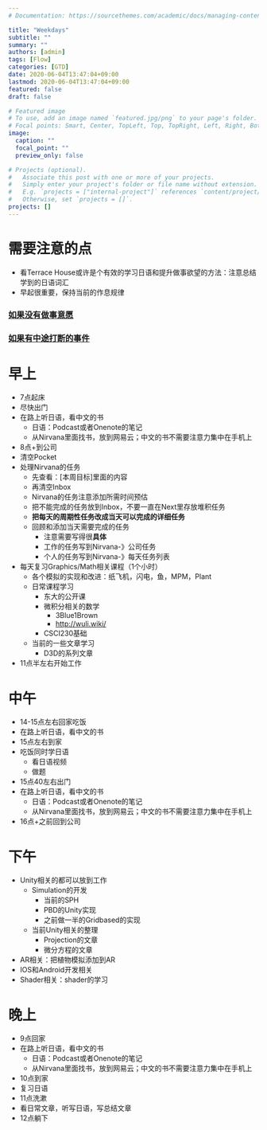 ```yaml
---
# Documentation: https://sourcethemes.com/academic/docs/managing-content/

title: "Weekdays"
subtitle: ""
summary: ""
authors: [admin]
tags: [Flow]
categories: [GTD]
date: 2020-06-04T13:47:04+09:00
lastmod: 2020-06-04T13:47:04+09:00
featured: false
draft: false

# Featured image
# To use, add an image named `featured.jpg/png` to your page's folder.
# Focal points: Smart, Center, TopLeft, Top, TopRight, Left, Right, BottomLeft, Bottom, BottomRight.
image:
  caption: ""
  focal_point: ""
  preview_only: false

# Projects (optional).
#   Associate this post with one or more of your projects.
#   Simply enter your project's folder or file name without extension.
#   E.g. `projects = ["internal-project"]` references `content/project/deep-learning/index.md`.
#   Otherwise, set `projects = []`.
projects: []
---
```


# 需要注意的点

- 看Terrace House或许是个有效的学习日语和提升做事欲望的方法：注意总结学到的日语词汇
- 早起很重要，保持当前的作息规律

### [如果没有做事意愿](../none-todo)

### [如果有中途打断的事件](../interruption)

# 早上

- 7点起床
- 尽快出门
- 在路上听日语，看中文的书
  - 日语：Podcast或者Onenote的笔记
  - 从Nirvana里面找书，放到网易云；中文的书不需要注意力集中在手机上
- 8点+到公司
- 清空Pocket
- 处理Nirvana的任务
  - 先查看：[本周目标]里面的内容
  - 再清空Inbox
  - Nirvana的任务注意添加所需时间预估
  - 把不能完成的任务放到Inbox，不要一直在Next里存放堆积任务
  - **把每天的周期性任务改成当天可以完成的详细任务**
  - 回顾和添加当天需要完成的任务
    - 注意需要写得很**具体**
    - 工作的任务写到Nirvana-》公司任务
    - 个人的任务写到Nirvana-》每天任务列表
- 每天复习Graphics/Math相关课程（1个小时）
  - 各个模拟的实现和改进：纸飞机，闪电，鱼，MPM，Plant
  - 日常课程学习
    - 东大的公开课
    - 微积分相关的数学
      - 3Blue1Brown
      - http://wuli.wiki/
    - CSCI230基础
  - 当前的一些文章学习
    - D3D的系列文章
- 11点半左右开始工作

# 中午

- 14-15点左右回家吃饭
- 在路上听日语，看中文的书
- 15点左右到家
- 吃饭同时学日语
  - 看日语视频
  - 做题
- 15点40左右出门
- 在路上听日语，看中文的书
  - 日语：Podcast或者Onenote的笔记
  - 从Nirvana里面找书，放到网易云；中文的书不需要注意力集中在手机上
- 16点+之前回到公司

# 下午

- Unity相关的都可以放到工作
  - Simulation的开发
    - 当前的SPH
    - PBD的Unity实现
    - 之前做一半的Gridbased的实现
  - 当前Unity相关的整理
    - Projection的文章
    - 微分方程的文章
- AR相关：把植物模拟添加到AR
- IOS和Android开发相关
- Shader相关：shader的学习

# 晚上

- 9点回家
- 在路上听日语，看中文的书
  - 日语：Podcast或者Onenote的笔记
  - 从Nirvana里面找书，放到网易云；中文的书不需要注意力集中在手机上
- 10点到家
- 复习日语
- 11点洗漱
- 看日常文章，听写日语，写总结文章
- 12点躺下